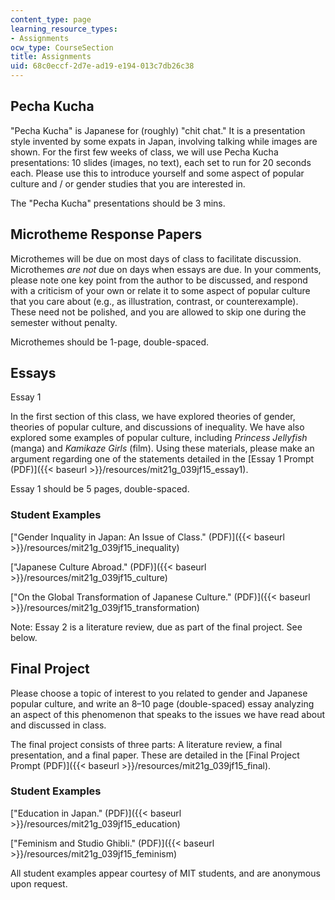 ```yaml
---
content_type: page
learning_resource_types:
- Assignments
ocw_type: CourseSection
title: Assignments
uid: 68c0eccf-2d7e-ad19-e194-013c7db26c38
---
```


Pecha Kucha
-----------

"Pecha Kucha" is Japanese for (roughly) "chit chat." It is a presentation style invented by some expats in Japan, involving talking while images are shown. For the first few weeks of class, we will use Pecha Kucha presentations: 10 slides (images, no text), each set to run for 20 seconds each. Please use this to introduce yourself and some aspect of popular culture and / or gender studies that you are interested in.

The "Pecha Kucha" presentations should be 3 mins.

Microtheme Response Papers
--------------------------

Microthemes will be due on most days of class to facilitate discussion. Microthemes _are not_ due on days when essays are due. In your comments, please note one key point from the author to be discussed, and respond with a criticism of your own or relate it to some aspect of popular culture that you care about (e.g., as illustration, contrast, or counterexample). These need not be polished, and you are allowed to skip one during the semester without penalty.

Microthemes should be 1-page, double-spaced.

Essays
------

Essay 1

In the first section of this class, we have explored theories of gender, theories of popular culture, and discussions of inequality. We have also explored some examples of popular culture, including _Princess Jellyfish_ (manga) and _Kamikaze Girls_ (film). Using these materials, please make an argument regarding one of the statements detailed in the [Essay 1 Prompt (PDF)]({{< baseurl >}}/resources/mit21g_039jf15_essay1).

Essay 1 should be 5 pages, double-spaced.

### Student Examples

["Gender Inquality in Japan: An Issue of Class." (PDF)]({{< baseurl >}}/resources/mit21g_039jf15_inequality)

["Japanese Culture Abroad." (PDF)]({{< baseurl >}}/resources/mit21g_039jf15_culture)

["On the Global Transformation of Japanese Culture." (PDF)]({{< baseurl >}}/resources/mit21g_039jf15_transformation)

Note: Essay 2 is a literature review, due as part of the final project. See below.

Final Project
-------------

Please choose a topic of interest to you related to gender and Japanese popular culture, and write an 8–10 page (double-spaced) essay analyzing an aspect of this phenomenon that speaks to the issues we have read about and discussed in class.

The final project consists of three parts: A literature review, a final presentation, and a final paper. These are detailed in the [Final Project Prompt (PDF)]({{< baseurl >}}/resources/mit21g_039jf15_final).

### Student Examples

["Education in Japan." (PDF)]({{< baseurl >}}/resources/mit21g_039jf15_education)

["Feminism and Studio Ghibli." (PDF)]({{< baseurl >}}/resources/mit21g_039jf15_feminism)

All student examples appear courtesy of MIT students, and are anonymous upon request.